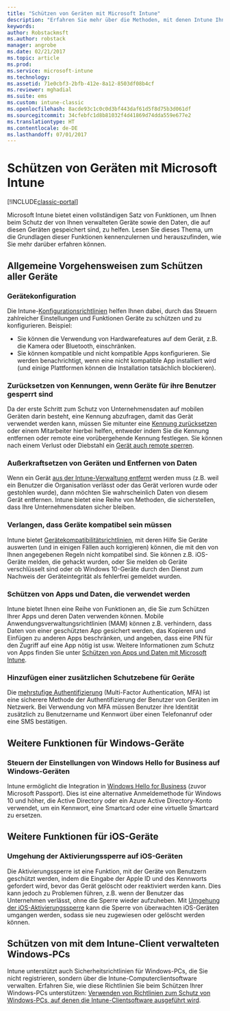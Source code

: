 ```yaml
---
title: "Schützen von Geräten mit Microsoft Intune"
description: "Erfahren Sie mehr über die Methoden, mit denen Intune Ihnen helfen kann, Ihre Geräte vor nicht autorisiertem Zugriff und anderen Bedrohungen zu schützen."
keywords: 
author: Robstackmsft
ms.author: robstack
manager: angrobe
ms.date: 02/21/2017
ms.topic: article
ms.prod: 
ms.service: microsoft-intune
ms.technology: 
ms.assetid: 71e0cbf3-2bfb-412e-8a12-8503df08b4cf
ms.reviewer: mghadial
ms.suite: ems
ms.custom: intune-classic
ms.openlocfilehash: 8acde93c1c0c0d3bf443daf61d5f8d75b3d061df
ms.sourcegitcommit: 34cfebfc1d8b81032f4d41869d74dda559e677e2
ms.translationtype: HT
ms.contentlocale: de-DE
ms.lasthandoff: 07/01/2017
---
```

# <a name="protect-devices-with-microsoft-intune"></a>Schützen von Geräten mit Microsoft Intune

[!INCLUDE[classic-portal](../includes/classic-portal.md)]

Microsoft Intune bietet einen vollständigen Satz von Funktionen, um Ihnen beim Schutz der von Ihnen verwalteten Geräte sowie den Daten, die auf diesen Geräten gespeichert sind, zu helfen. Lesen Sie dieses Thema, um die Grundlagen dieser Funktionen kennenzulernen und herauszufinden, wie Sie mehr darüber erfahren können.

## <a name="general-ways-to-protect-all-devices"></a>Allgemeine Vorgehensweisen zum Schützen aller Geräte

### <a name="device-configuration"></a>Gerätekonfiguration
Die Intune-[Konfigurationsrichtlinien](manage-settings-and-features-on-your-devices-with-microsoft-intune-policies.md) helfen Ihnen dabei, durch das Steuern zahlreicher Einstellungen und Funktionen Geräte zu schützen und zu konfigurieren. Beispiel:
- Sie können die Verwendung von Hardwarefeatures auf dem Gerät, z.B. die Kamera oder Bluetooth, einschränken.
- Sie können kompatible und nicht kompatible Apps konfigurieren. Sie werden benachrichtigt, wenn eine nicht kompatible App installiert wird (und einige Plattformen können die Installation tatsächlich blockieren).

### <a name="reset-passcodes-when-users-are-locked-out-of-their-devices"></a>Zurücksetzen von Kennungen, wenn Geräte für ihre Benutzer gesperrt sind
Da der erste Schritt zum Schutz von Unternehmensdaten auf mobilen Geräten darin besteht, eine Kennung abzufragen, damit das Gerät verwendet werden kann, müssen Sie mitunter eine [Kennung zurücksetzen](use-remote-lock-and-passcode-reset-in-microsoft-intune.md) oder einem Mitarbeiter hierbei helfen, entweder indem Sie die Kennung entfernen oder remote eine vorübergehende Kennung festlegen. Sie können nach einem Verlust oder Diebstahl ein [Gerät auch remote sperren](use-remote-lock-and-passcode-reset-in-microsoft-intune.md).

### <a name="retire-devices-and-remove-data"></a>Außerkraftsetzen von Geräten und Entfernen von Daten
Wenn ein Gerät [aus der Intune-Verwaltung entfernt](retire-devices-from-microsoft-intune-management.md) werden muss (z.B. weil ein Benutzer die Organisation verlässt oder das Gerät verloren wurde oder gestohlen wurde), dann möchten Sie wahrscheinlich Daten von diesem Gerät entfernen. Intune bietet eine Reihe von Methoden, die sicherstellen, dass Ihre Unternehmensdaten sicher bleiben.

### <a name="require-devices-to-be-compliant"></a>Verlangen, dass Geräte kompatibel sein müssen
Intune bietet [Gerätekompatibilitätsrichtlinien](introduction-to-device-compliance-policies-in-microsoft-intune.md), mit deren Hilfe Sie Geräte auswerten (und in einigen Fällen auch korrigieren) können, die mit den von Ihnen angegebenen Regeln nicht kompatibel sind. Sie können z.B. iOS-Geräte melden, die gehackt wurden, oder Sie melden ob Geräte verschlüsselt sind oder ob Windows 10-Geräte durch den Dienst zum Nachweis der Geräteintegrität als fehlerfrei gemeldet wurden.

### <a name="protect-apps-and-the-data-they-use"></a>Schützen von Apps und Daten, die verwendet werden
Intune bietet Ihnen eine Reihe von Funktionen an, die Sie zum Schützen Ihrer Apps und deren Daten verwenden können. Mobile Anwendungsverwaltungsrichtlinien (MAM) können z.B. verhindern, dass Daten von einer geschützten App gesichert werden, das Kopieren und Einfügen zu anderen Apps beschränken, und angeben, dass eine PIN für den Zugriff auf eine App nötig ist usw. Weitere Informationen zum Schutz von Apps finden Sie unter [Schützen von Apps und Daten mit Microsoft Intune](protect-apps-and-data-with-microsoft-intune.md).

### <a name="add-an-additional-layer-of-protection-to-devices"></a>Hinzufügen einer zusätzlichen Schutzebene für Geräte
Die [mehrstufige Authentifizierung](multi-factor-authentication-azure-active-directory.md) (Multi-Factor Authentication, MFA) ist eine sicherere Methode der Authentifizierung der Benutzer von Geräten im Netzwerk.  Bei Verwendung von MFA müssen Benutzer ihre Identität zusätzlich zu Benutzername und Kennwort über einen Telefonanruf oder eine SMS bestätigen.

## <a name="further-capabilities-for-windows-devices"></a>Weitere Funktionen für Windows-Geräte

### <a name="control-windows-hello-for-business-settings-on-windows-devices"></a>Steuern der Einstellungen von Windows Hello for Business auf Windows-Geräten
Intune ermöglicht die Integration in [Windows Hello for Business](control-microsoft-passport-settings-on-devices-with-microsoft-intune.md) (zuvor Microsoft Passport). Dies ist eine alternative Anmeldemethode für Windows 10 und höher, die Active Directory oder ein Azure Active Directory-Konto verwendet, um ein Kennwort, eine Smartcard oder eine virtuelle Smartcard zu ersetzen.

## <a name="further-capabilities-for-ios-devices"></a>Weitere Funktionen für iOS-Geräte

### <a name="bypass-activation-lock-on-ios-devices"></a>Umgehung der Aktivierungssperre auf iOS-Geräten
Die Aktivierungssperre ist eine Funktion, mit der Geräte von Benutzern geschützt werden, indem die Eingabe der Apple ID und des Kennworts gefordert wird, bevor das Gerät gelöscht oder reaktiviert werden kann. Dies kann jedoch zu Problemen führen, z.B. wenn der Benutzer das Unternehmen verlässt, ohne die Sperre wieder aufzuheben. Mit [Umgehung der iOS-Aktivierungssperre](help-protect-ios-devices-with-activation-lock-bypass-for-microsoft-intune.md) kann die Sperre von überwachten iOS-Geräten umgangen werden, sodass sie neu zugewiesen oder gelöscht werden können.



## <a name="protect-windows-pcs-managed-with-the-intune-client"></a>Schützen von mit dem Intune-Client verwalteten Windows-PCs
Intune unterstützt auch Sicherheitsrichtlinien für Windows-PCs, die Sie nicht registrieren, sondern über die Intune-Computerclientsoftware verwalten. Erfahren Sie, wie diese Richtlinien Sie beim Schützen Ihrer Windows-PCs unterstützen: [Verwenden von Richtlinien zum Schutz von Windows-PCs, auf denen die Intune-Clientsoftware ausgeführt wird](policies-to-protect-windows-pcs-in-microsoft-intune.md).

